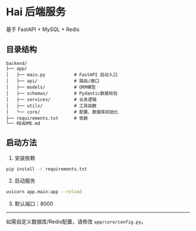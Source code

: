 # Hai 后端服务

基于 FastAPI + MySQL + Redis

## 目录结构

```
backend/
├── app/
│   ├── main.py           # FastAPI 启动入口
│   ├── api/              # 路由/接口
│   ├── models/           # ORM模型
│   ├── schemas/          # Pydantic数据校验
│   ├── services/         # 业务逻辑
│   ├── utils/            # 工具函数
│   └── core/             # 配置、数据库初始化
├── requirements.txt      # 依赖
└── README.md
```

## 启动方法

1. 安装依赖

```bash
pip install -r requirements.txt
```

2. 启动服务

```bash
uvicorn app.main:app --reload
```

3. 默认端口：8000

---

如需自定义数据库/Redis配置，请修改 `app/core/config.py`。 